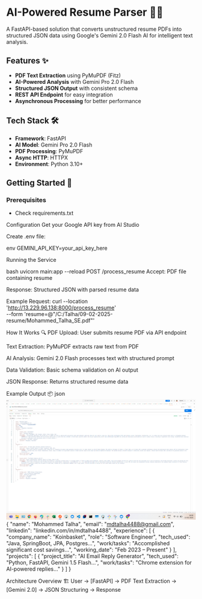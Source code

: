 # AI-Powered Resume Parser 🧠📄

A FastAPI-based solution that converts unstructured resume PDFs into structured JSON data using Google's Gemini 2.0 Flash AI for intelligent text analysis.

## Features ✨

- **PDF Text Extraction** using PyMuPDF (Fitz)
- **AI-Powered Analysis** with Gemini Pro 2.0 Flash
- **Structured JSON Output** with consistent schema
- **REST API Endpoint** for easy integration
- **Asynchronous Processing** for better performance

## Tech Stack 🛠️

- **Framework**: FastAPI
- **AI Model**: Gemini Pro 2.0 Flash
- **PDF Processing**: PyMuPDF
- **Async HTTP**: HTTPX
- **Environment**: Python 3.10+

## Getting Started 🚀

### Prerequisites

- Check requirements.txt

Configuration
Get your Google API key from AI Studio

Create .env file:

env
GEMINI_API_KEY=your_api_key_here

Running the Service

bash
uvicorn main:app --reload
POST /process_resume
Accept: PDF file containing resume

Response: Structured JSON with parsed resume data

Example Request:
curl --location 'http://13.229.96.138:8000/process_resume' \
--form 'resume=@"/C:/Talha/09-02-2025-resume/Mohammed_Talha_SE.pdf"'

How It Works 🔍
PDF Upload: User submits resume PDF via API endpoint

Text Extraction: PyMuPDF extracts raw text from PDF

AI Analysis: Gemini 2.0 Flash processes text with structured prompt

Data Validation: Basic schema validation on AI output

JSON Response: Returns structured resume data

Example Output 📦
json
![Response demo image](images/demo2.png)
{
"name": "Mohammed Talha",
"email": "mdtalha4488@gmail.com",
"linkedin": "linkedin.com/in/mdtalha4488",
"experience": [
{
"company_name": "Koinbasket",
"role": "Software Engineer",
"tech_used": "Java, SpringBoot, JPA, Postgres...",
"work/tasks": "Accomplished significant cost savings...",
"working_date": "Feb 2023 – Present"
}
],
"projects": [
{
"project_title": "AI Email Reply Generator",
"tech_used": "Python, FastAPI, Gemini 1.5 Flash...",
"work/tasks": "Chrome extension for AI-powered replies..."
}
]
}

Architecture Overview 🏗️
User -> [FastAPI] -> PDF Text Extraction -> [Gemini 2.0] -> JSON Structuring -> Response
